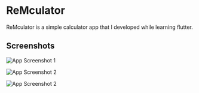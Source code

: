
# ReMculator

ReMculator is a simple calculator app that I developed while learning flutter.


## Screenshots

![App Screenshot 1](https://user-images.githubusercontent.com/72401473/224348302-37545cfd-ccce-4b25-9234-b19ddfd53513.png)

![App Screenshot 2](<img height=500 src=https://user-images.githubusercontent.com/72401473/224348684-eefa0a79-affb-4aac-854e-669599df4d4c.png />)

![App Screenshot 2](<img height=500 src=https://user-images.githubusercontent.com/72401473/224349860-2d12eca2-ac70-4c93-b003-f1d987e1e394.png />)
